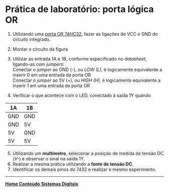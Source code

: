 # Prática de laboratório: porta lógica OR

1. Utilizando uma [porta OR 74HC32](https://claytonjasilva.github.io/sisdig_aulas/SN74HC32N_Texas.pdf), fazer as ligações de VCC e GND do circuito integrado.
2. Montar o circuito da figura  

3. Utilizar as entrada 1A e 1B, conforme especificado no *datasheet*, ligando-as com *jumpers*:  
Conectar o *jumper* ao GND (-), ou *LOW (L)*, é logicamente equivalente a inserir 0 em uma entrada da porta OR  
Conectar o *jumper* ao 5V (+), ou *HIGH (H)*, é logicamente equivalente a inserir 1 em uma entrada da porta OR
4. Verificar o que acontece com o LED, conectado à saída 1Y quando

| 1A | 1B |
| - | - |
| GND | GND |
| GND | 5V |
| 5V | GND |
| 5V | 5V |
5. Utilizando um **multímetro**, selecionar a posição de medida de tensão DC (*V-*) e observar o sinal na saída 1Y.
6. Realizar a mesma prática utilizando a **fonte de tensão DC**.
7. Identificar os demais pinos do 7432 e realizar o mesmo experimento. 

 ___
 **[Home Conteúdo Sistemas Digitais](https://github.com/claytonjasilva/claytonjasilva.github.io/blob/main/sisdig_aulas.md)**  
